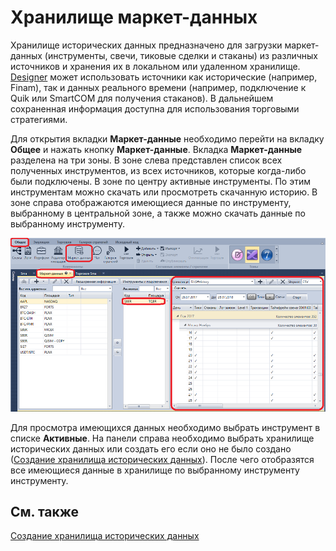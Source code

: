 # Хранилище маркет\-данных

Хранилище исторических данных предназначено для загрузки маркет\-данных (инструменты, свечи, тиковые сделки и стаканы) из различных источников и хранения их в локальном или удаленном хранилище. [Designer](Designer.md) может использовать источники как исторические (например, Finam), так и данных реального времени (например, подключение к Quik или SmartCOM для получения стаканов). В дальнейшем сохраненная информация доступна для использования торговыми стратегиями.

Для открытия вкладки **Маркет\-данные** необходимо перейти на вкладку **Общее** и нажать кнопку **Маркет\-данные**. Вкладка **Маркет\-данные** разделена на три зоны. В зоне слева представлен список всех полученных инструментов, из всех источников, которые когда\-либо были подключены. В зоне по центру активные инструменты. По этим инструментам можно скачать или просмотреть скачанную историю. В зоне справа отображаются имеющиеся данные по инструменту, выбранному в центральной зоне, а также можно скачать данные по выбранному инструменту.

![Designer Repository of historical data 00](../images/Designer_Repository_of_historical_data_00.png)

Для просмотра имеющихся данных необходимо выбрать инструмент в списке **Активные**. На панели справа необходимо выбрать хранилище исторических данных или создать его если оно не было создано ([Создание хранилища исторических данных](Designer_Creating_repository_of_historical_data.md)). После чего отобразятся все имеющиеся данные в хранилище по выбранному инструменту инструменту.

## См. также

[Создание хранилища исторических данных](Designer_Creating_repository_of_historical_data.md)
